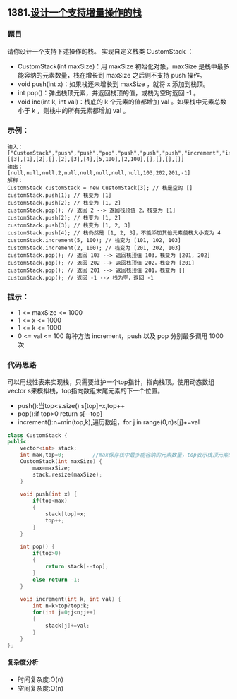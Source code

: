 
## 1381.[设计一个支持增量操作的栈](https://leetcode-cn.com/problems/design-a-stack-with-increment-operation/)
### 题目
请你设计一个支持下述操作的栈。
实现自定义栈类 CustomStack ：
- CustomStack(int maxSize)：用 maxSize 初始化对象，maxSize 是栈中最多能容纳的元素数量，栈在增长到 maxSize 之后则不支持 push 操作。
- void push(int x)：如果栈还未增长到 maxSize ，就将 x 添加到栈顶。
- int pop()：弹出栈顶元素，并返回栈顶的值，或栈为空时返回 -1 。
- void inc(int k, int val)：栈底的 k 个元素的值都增加 val 。如果栈中元素总数小于 k ，则栈中的所有元素都增加 val 。
 

### 示例：
```
输入：
["CustomStack","push","push","pop","push","push","push","increment","increment","pop","pop","pop","pop"]
[[3],[1],[2],[],[2],[3],[4],[5,100],[2,100],[],[],[],[]]
输出：
[null,null,null,2,null,null,null,null,null,103,202,201,-1]
解释：
CustomStack customStack = new CustomStack(3); // 栈是空的 []
customStack.push(1); // 栈变为 [1]
customStack.push(2); // 栈变为 [1, 2]
customStack.pop(); // 返回 2 --> 返回栈顶值 2，栈变为 [1]
customStack.push(2); // 栈变为 [1, 2]
customStack.push(3); // 栈变为 [1, 2, 3]
customStack.push(4); // 栈仍然是 [1, 2, 3]，不能添加其他元素使栈大小变为 4
customStack.increment(5, 100); // 栈变为 [101, 102, 103]
customStack.increment(2, 100); // 栈变为 [201, 202, 103]
customStack.pop(); // 返回 103 --> 返回栈顶值 103，栈变为 [201, 202]
customStack.pop(); // 返回 202 --> 返回栈顶值 202，栈变为 [201]
customStack.pop(); // 返回 201 --> 返回栈顶值 201，栈变为 []
customStack.pop(); // 返回 -1 --> 栈为空，返回 -1
```
### 提示：
- 1 <= maxSize <= 1000
- 1 <= x <= 1000
- 1 <= k <= 1000
- 0 <= val <= 100
每种方法 increment，push 以及 pop 分别最多调用 1000 次

### 代码思路
可以用线性表来实现栈，只需要维护一个top指针，指向栈顶。使用动态数组vector<int> s来模拟栈，top指向数组末尾元素的下一个位置。
- push():当top<s.size() s[top]=x,top++
- pop():if top>0 return s[--top]
- increment():n=min(top,k),遍历数组，for j in range(0,n)s[j]+=val
```c++
class CustomStack {
public:
    vector<int> stack;
    int max,top=0;         //max保存栈中最多能容纳的元素数量，top表示栈顶元素的位置
    CustomStack(int maxSize) {
        max=maxSize;      
        stack.resize(maxSize);    
    }
    
    void push(int x) {
        if(top<max) 
        {
            stack[top]=x;
            top++;
        }
    }
    
    int pop() {
        if(top>0) 
        {
            return stack[--top];
        }
        else return -1;
    }
    
    void increment(int k, int val) {
        int n=k>top?top:k;
        for(int j=0;j<n;j++)
        {
            stack[j]+=val;
        }
    }
};
```
#### 复杂度分析
- 时间复杂度:O(n)
- 空间复杂度:O(n)
